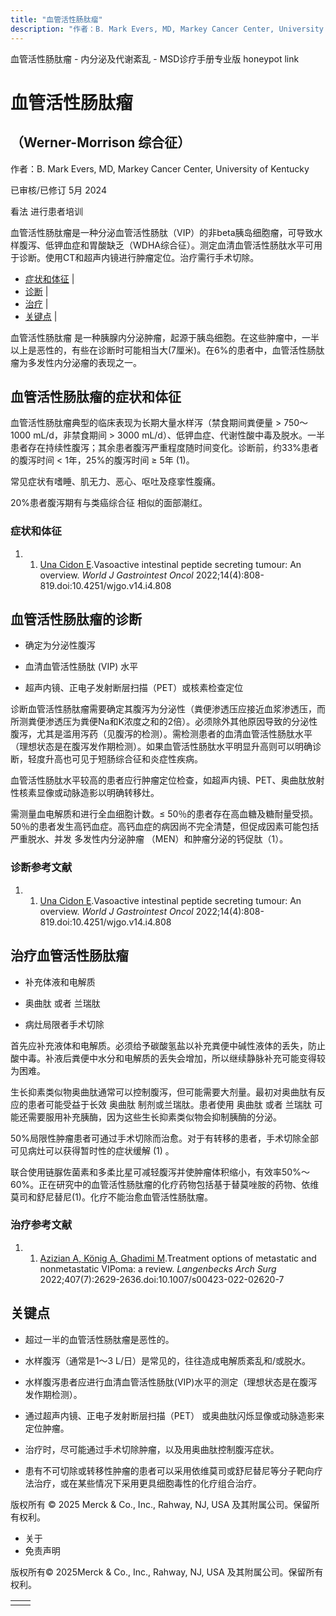 ```yaml
---
title: "血管活性肠肽瘤"
description: "作者：B. Mark Evers, MD, Markey Cancer Center, University of Kentucky"
---
```


﻿血管活性肠肽瘤 \- 内分泌及代谢紊乱 \- MSD诊疗手册专业版 honeypot link

# 血管活性肠肽瘤

## （Werner-Morrison 综合征）

作者：B. Mark Evers, MD, Markey Cancer Center, University of Kentucky

已审核/已修订 5月 2024

看法 进行患者培训

血管活性肠肽瘤是一种分泌血管活性肠肽（VIP）的非beta胰岛细胞瘤，可导致水样腹泻、低钾血症和胃酸缺乏（WDHA综合征）。测定血清血管活性肠肽水平可用于诊断。使用CT和超声内镜进行肿瘤定位。治疗需行手术切除。

- [症状和体征](#症状和体征_v91054379_zh) \|
- [诊断](#诊断_v91054395_zh) \|
- [治疗](#治疗_v91054420_zh) \|
- [关键点](#关键点_v91054447_zh) \|

血管活性肠肽瘤 是一种胰腺内分泌肿瘤，起源于胰岛细胞。在这些肿瘤中，一半以上是恶性的，有些在诊断时可能相当大(7厘米)。在6%的患者中，血管活性肠肽瘤为多发性内分泌瘤的表现之一。

## 血管活性肠肽瘤的症状和体征

血管活性肠肽瘤典型的临床表现为长期大量水样泻（禁食期间粪便量 > 750～1000 mL/d，非禁食期间 > 3000 mL/d）、低钾血症、代谢性酸中毒及脱水。一半患者存在持续性腹泻；其余患者腹泻严重程度随时间变化。诊断前，约33%患者的腹泻时间 < 1年，25%的腹泻时间 ≥ 5年 (1)。

常见症状有嗜睡、肌无力、恶心、呕吐及痉挛性腹痛。

20%患者腹泻期有与类癌综合征 相似的面部潮红。

### 症状和体征

1. 1. [Una Cidon E](https://pubmed.ncbi.nlm.nih.gov/35582098/).Vasoactive intestinal peptide secreting tumour: An overview. _World J Gastrointest Oncol_ 2022;14(4):808-819.doi:10.4251/wjgo.v14.i4.808


## 血管活性肠肽瘤的诊断

- 确定为分泌性腹泻

- 血清血管活性肠肽 (VIP) 水平

- 超声内镜、正电子发射断层扫描（PET）或核素检查定位


诊断血管活性肠肽瘤需要确定其腹泻为分泌性（粪便渗透压应接近血浆渗透压，而所测粪便渗透压为粪便Na和K浓度之和的2倍）。必须除外其他原因导致的分泌性腹泻，尤其是滥用泻药（见腹泻的检测）。需检测患者的血清血管活性肠肽水平（理想状态是在腹泻发作期检测）。如果血管活性肠肽水平明显升高则可以明确诊断，轻度升高也可见于短肠综合征和炎症性疾病。

血管活性肠肽水平较高的患者应行肿瘤定位检查，如超声内镜、PET、奥曲肽放射性核素显像或动脉造影以明确转移灶。

需测量血电解质和进行全血细胞计数。≤ 50％的患者存在高血糖及糖耐量受损。50％的患者发生高钙血症。高钙血症的病因尚不完全清楚，但促成因素可能包括严重脱水、并发 多发性内分泌肿瘤 （MEN）和肿瘤分泌的钙促肽（1）。

### 诊断参考文献

1. 1. [Una Cidon E](https://pubmed.ncbi.nlm.nih.gov/35582098/).Vasoactive intestinal peptide secreting tumour: An overview. _World J Gastrointest Oncol_ 2022;14(4):808-819.doi:10.4251/wjgo.v14.i4.808


## 治疗血管活性肠肽瘤

- 补充体液和电解质

- 奥曲肽 或者 兰瑞肽

- 病灶局限者手术切除


首先应补充液体和电解质。必须给予碳酸氢盐以补充粪便中碱性液体的丢失，防止酸中毒。补液后粪便中水分和电解质的丢失会增加，所以继续静脉补充可能变得较为困难。

生长抑素类似物奥曲肽通常可以控制腹泻，但可能需要大剂量。最初对奥曲肽有反应的患者可能受益于长效 奥曲肽 制剂或兰瑞肽。患者使用 奥曲肽 或者 兰瑞肽 可能还需要服用补充胰酶，因为这些生长抑素类似物会抑制胰酶的分泌。

50%局限性肿瘤患者可通过手术切除而治愈。对于有转移的患者，手术切除全部可见病灶可以获得暂时性的症状缓解 (1) 。

联合使用链脲佐菌素和多柔比星可减轻腹泻并使肿瘤体积缩小，有效率50%～60%。正在研究中的血管活性肠肽瘤的化疗药物包括基于替莫唑胺的药物、依维莫司和舒尼替尼(1)。化疗不能治愈血管活性肠肽瘤。

### 治疗参考文献

1. 1. [Azizian A, König A, Ghadimi M](https://pubmed.ncbi.nlm.nih.gov/35931878/).Treatment options of metastatic and nonmetastatic VIPoma: a review. _Langenbecks Arch Surg_ 2022;407(7):2629-2636.doi:10.1007/s00423-022-02620-7


## 关键点

- 超过一半的血管活性肠肽瘤是恶性的。

- 水样腹泻（通常是1～3 L/日）是常见的，往往造成电解质紊乱和/或脱水。

- 水样腹泻患者应进行血清血管活性肠肽(VIP)水平的测定（理想状态是在腹泻发作期检测）。

- 通过超声内镜、正电子发射断层扫描（PET） 或奥曲肽闪烁显像或动脉造影来定位肿瘤。

- 治疗时，尽可能通过手术切除肿瘤，以及用奥曲肽控制腹泻症状。

- 患有不可切除或转移性肿瘤的患者可以采用依维莫司或舒尼替尼等分子靶向疗法治疗，或在某些情况下采用更具细胞毒性的化疗组合治疗。




版权所有 © 2025
Merck & Co., Inc., Rahway, NJ, USA 及其附属公司。保留所有权利。

- 关于
- 免责声明

版权所有© 2025Merck & Co., Inc., Rahway, NJ, USA 及其附属公司。保留所有权利。

|     |     |
| --- | --- |
|  |  |